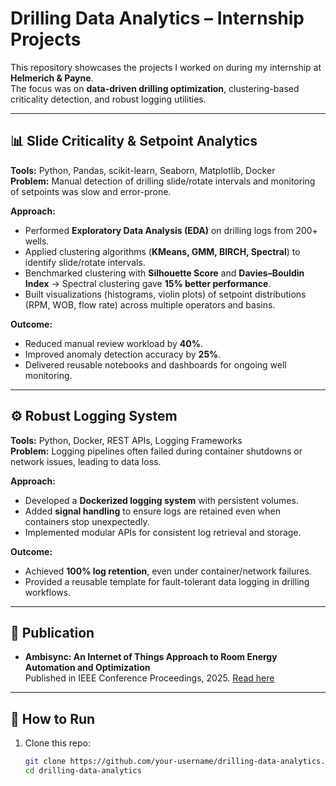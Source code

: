 # Drilling Data Analytics – Internship Projects
This repository showcases the projects I worked on during my internship at **Helmerich & Payne**.  
The focus was on **data-driven drilling optimization**, clustering-based criticality detection, and robust logging utilities.

---

## 📊 Slide Criticality & Setpoint Analytics
**Tools:** Python, Pandas, scikit-learn, Seaborn, Matplotlib, Docker  
**Problem:** Manual detection of drilling slide/rotate intervals and monitoring of setpoints was slow and error-prone.  

**Approach:**  
- Performed **Exploratory Data Analysis (EDA)** on drilling logs from 200+ wells.  
- Applied clustering algorithms (**KMeans, GMM, BIRCH, Spectral**) to identify slide/rotate intervals.  
- Benchmarked clustering with **Silhouette Score** and **Davies–Bouldin Index** → Spectral clustering gave **15% better performance**.  
- Built visualizations (histograms, violin plots) of setpoint distributions (RPM, WOB, flow rate) across multiple operators and basins.  

**Outcome:**  
- Reduced manual review workload by **40%**.  
- Improved anomaly detection accuracy by **25%**.  
- Delivered reusable notebooks and dashboards for ongoing well monitoring.  

---

## ⚙️ Robust Logging System
**Tools:** Python, Docker, REST APIs, Logging Frameworks  
**Problem:** Logging pipelines often failed during container shutdowns or network issues, leading to data loss.  

**Approach:**  
- Developed a **Dockerized logging system** with persistent volumes.  
- Added **signal handling** to ensure logs are retained even when containers stop unexpectedly.  
- Implemented modular APIs for consistent log retrieval and storage.  

**Outcome:**  
- Achieved **100% log retention**, even under container/network failures.  
- Provided a reusable template for fault-tolerant data logging in drilling workflows.  

---

## 📄 Publication
- **Ambisync: An Internet of Things Approach to Room Energy Automation and Optimization**  
  Published in IEEE Conference Proceedings, 2025. [Read here](https://lnkd.in/gGwSM_nZ)  

---

## 📌 How to Run
1. Clone this repo:  
   ```bash
   git clone https://github.com/your-username/drilling-data-analytics.git
   cd drilling-data-analytics
